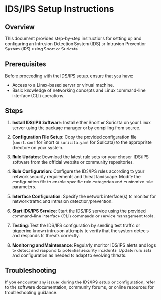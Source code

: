 # IDS/IPS Setup Instructions

## Overview
This document provides step-by-step instructions for setting up and configuring an Intrusion Detection System (IDS) or Intrusion Prevention System (IPS) using Snort or Suricata.

## Prerequisites
Before proceeding with the IDS/IPS setup, ensure that you have:
- Access to a Linux-based server or virtual machine.
- Basic knowledge of networking concepts and Linux command-line interface (CLI) operations.

## Steps
1. **Install IDS/IPS Software**: Install either Snort or Suricata on your Linux server using the package manager or by compiling from source.

2. **Configuration File Setup**: Copy the provided configuration file (`snort.conf` for Snort or `suricata.yaml` for Suricata) to the appropriate directory on your system.

3. **Rule Updates**: Download the latest rule sets for your chosen IDS/IPS software from the official website or community repositories.

4. **Rule Configuration**: Configure the IDS/IPS rules according to your network security requirements and threat landscape. Modify the configuration file to enable specific rule categories and customize rule parameters.

5. **Interface Configuration**: Specify the network interface(s) to monitor for network traffic and intrusion detection/prevention.

6. **Start IDS/IPS Service**: Start the IDS/IPS service using the provided command-line interface (CLI) commands or service management tools.

7. **Testing**: Test the IDS/IPS configuration by sending test traffic or triggering known intrusion attempts to verify that the system detects and responds to threats correctly.

8. **Monitoring and Maintenance**: Regularly monitor IDS/IPS alerts and logs to detect and respond to potential security incidents. Update rule sets and configuration as needed to adapt to evolving threats.

## Troubleshooting
If you encounter any issues during the IDS/IPS setup or configuration, refer to the software documentation, community forums, or online resources for troubleshooting guidance.

